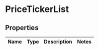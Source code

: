# PriceTickerList

## Properties
Name | Type | Description | Notes
------------ | ------------- | ------------- | -------------
